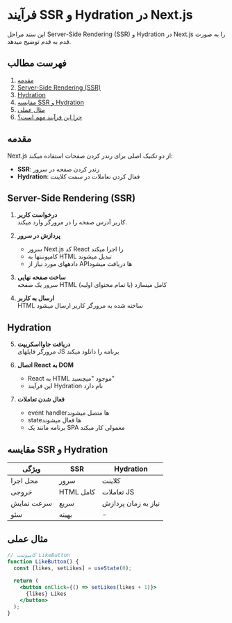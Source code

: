 # فرآیند SSR و Hydration در Next.js

این سند مراحل Server-Side Rendering (SSR) و Hydration در Next.js را به صورت قدم به قدم توضیح میدهد.

## فهرست مطالب
1. [مقدمه](#مقدمه)
2. [Server-Side Rendering (SSR)](#server-side-rendering-ssr)
3. [Hydration](#hydration)
4. [مقایسه SSR و Hydration](#مقایسه-ssr-و-hydration)
5. [مثال عملی](#مثال-عملی)
6. [چرا این فرآیند مهم است؟](#چرا-این-فرآیند-مهم-است)

## مقدمه
Next.js از دو تکنیک اصلی برای رندر کردن صفحات استفاده میکند:
- **SSR**: رندر کردن صفحه در سرور
- **Hydration**: فعال کردن تعاملات در سمت کلاینت

## Server-Side Rendering (SSR)

1. **درخواست کاربر**  
   کاربر آدرس صفحه را در مرورگر وارد میکند.

2. **پردازش در سرور**  
   - سرور Next.js کد React را اجرا میکند
   - کامپوننتها به HTML تبدیل میشوند
   - دادههای مورد نیاز از APIها دریافت میشود

3. **ساخت صفحه نهایی**  
   سرور یک صفحه HTML کامل میسازد (با تمام محتوای اولیه)

4. **ارسال به کاربر**  
   HTML ساخته شده به مرورگر کاربر ارسال میشود

## Hydration

5. **دریافت جاوااسکریپت**  
   مرورگر فایلهای JS برنامه را دانلود میکند

6. **اتصال React به DOM**  
   - React به HTML موجود "میچسبد"
   - این فرآیند Hydration نام دارد

7. **فعال شدن تعاملات**  
   - event handlerها متصل میشوند
   - stateها فعال میشوند
   - برنامه مانند یک SPA معمولی کار میکند

## مقایسه SSR و Hydration

| ویژگی | SSR | Hydration |
|--------|-----|-----------|
| محل اجرا | سرور | کلاینت |
| خروجی | HTML کامل | تعاملات JS |
| سرعت نمایش | سریع | نیاز به زمان پردازش |
| سئو | بهینه | - |

## مثال عملی

```jsx
// کامپوننت LikeButton
function LikeButton() {
  const [likes, setLikes] = useState(0);
  
  return (
    <button onClick={() => setLikes(likes + 1)}>
      {likes} Likes
    </button>
  );
}